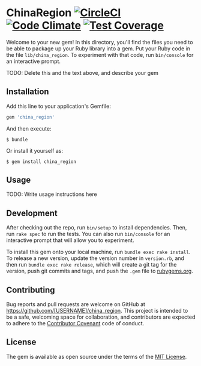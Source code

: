 # ChinaRegion [![CircleCI](https://circleci.com/gh/zupucn/china_region.svg?style=shield)](https://circleci.com/gh/zupucn/china_region) [![Code Climate](https://codeclimate.com/github/zupucn/china_region/badges/gpa.svg)](https://codeclimate.com/github/zupucn/china_region) [![Test Coverage](https://codeclimate.com/github/zupucn/china_region/badges/coverage.svg)](https://codeclimate.com/github/zupucn/china_region/coverage)

Welcome to your new gem! In this directory, you'll find the files you need to be able to package up your Ruby library into a gem. Put your Ruby code in the file `lib/china_region`. To experiment with that code, run `bin/console` for an interactive prompt.

TODO: Delete this and the text above, and describe your gem

## Installation

Add this line to your application's Gemfile:

```ruby
gem 'china_region'
```

And then execute:

    $ bundle

Or install it yourself as:

    $ gem install china_region

## Usage

TODO: Write usage instructions here

## Development

After checking out the repo, run `bin/setup` to install dependencies. Then, run `rake spec` to run the tests. You can also run `bin/console` for an interactive prompt that will allow you to experiment.

To install this gem onto your local machine, run `bundle exec rake install`. To release a new version, update the version number in `version.rb`, and then run `bundle exec rake release`, which will create a git tag for the version, push git commits and tags, and push the `.gem` file to [rubygems.org](https://rubygems.org).

## Contributing

Bug reports and pull requests are welcome on GitHub at https://github.com/[USERNAME]/china_region. This project is intended to be a safe, welcoming space for collaboration, and contributors are expected to adhere to the [Contributor Covenant](http://contributor-covenant.org) code of conduct.


## License

The gem is available as open source under the terms of the [MIT License](http://opensource.org/licenses/MIT).
